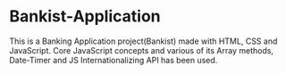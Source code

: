 # Bankist-Application
This is a Banking Application project(Bankist) made with HTML, CSS and JavaScript. Core JavaScript concepts and various of its Array methods, Date-Timer and JS Internationalizing API has been used.

